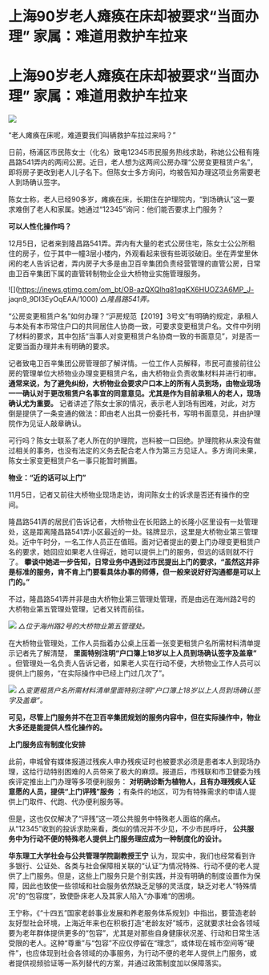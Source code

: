 # 上海90岁老人瘫痪在床却被要求“当面办理” 家属：难道用救护车拉来

# 上海90岁老人瘫痪在床却被要求“当面办理” 家属：难道用救护车拉来

![](https://inews.gtimg.com/om_bt/OJUoXKOQA778IC2wgceh7KCzQNQWrOhpwk58ZlvwRGPTQAA/1000)

“老人瘫痪在床呢，难道要我们叫辆救护车拉过来吗？”

日前，杨浦区市民陈女士（化名）致电12345市民服务热线求助，称她公公租有隆昌路541弄内的两间公房。近日，老人想为这两间公房办理“公房变更租赁户名”，即将房子更改到老人儿子名下。但陈女士多方询问，均被告知办理这项业务需要老人到场确认签字。

陈女士称，老人已经90多岁，瘫痪在床，长期住在护理院内，“到场确认”这一要求难倒了老人和家属。她通过“12345”询问：他们能否要求上门服务？

**可以人性化操作吗？**

12月5日，记者来到隆昌路541弄。弄内有大量的老式公房住宅，陈女士公公所租住的房子，位于其中一幢3层小楼内，外观看起来很有些斑驳破旧。坐在弄堂里休闲的老人告诉记者，弄内房子大多是由卫百辛集团负责经营管理的直管公房，日常由卫百辛集团下属的直管转制物业企业大桥物业实施管理服务。

![](https://inews.gtimg.com/om_bt/OB-azQXQlhq81qqKX6HUOZ3A6MP_J-
jaqn9_9DI3EyOqEAA/1000) _△隆昌路541弄。_

“公房变更租赁户名”如何办理？“沪房规范【2019】3号文”有明确的规定，承租人与本处有本市常住户口的共同居住人协商一致，可要求变更租赁户名。文件中列明了材料的要求，其中包括“当事人对变更租赁户名协商一致的书面意见”，对是否一定要当面办理并未有明确的要求。

记者致电卫百辛集团公房管理部了解详情。一位工作人员解释，市民可直接前往公房的管理单位大桥物业办理变更租赁户名，由大桥物业负责收集材料并进行初审。
**通常来说，为了避免纠纷，大桥物业会要求户口本上的所有人员到场，由物业现场一一确认对于更改租赁户名事宜的同意意见。尤其是作为目前承租人的老人，现场确认尤为重要。**
记者讲述了陈女士家的情况，表示老人到场有困难，对此，对方倒是提供了一条变通的做法：即由老人出具一份委托书，写明书面意见，并由护理院作为见证人敲章确认。

可行吗？陈女士联系了老人所在的护理院，岂料被一口回绝。护理院称从来没有做过相关的事务，也没有法定的义务去配合老人作为第三方见证人。多方询问未果，陈女士家变更租赁户名一事只能暂时搁置。

**物业：“近的话可以上门”**

11月5日，记者又前往大桥物业现场走访，询问陈女士的诉求是否还有操作的空间。

隆昌路541弄的居民们告诉记者，大桥物业在长阳路上的长隆小区里设有一处管理处，这是距离隆昌路541弄小区最近的一处。铭牌显示，这里是大桥物业第三管理处。近中午时分，一名工作人员正在值班。面对记者提出的要上门办理变更租赁户名的要求，她回应如果老人住得近，她可以提供上门的服务，但远的话则就不行了。
**攀谈中她进一步告知，日常业务中遇到过市民提出上门的要求，“虽然这并非是标准的服务，肯不肯上门要看具体办事的师傅，但一般来说好好沟通都是可以上门的。”**

不过，隆昌路541弄并非是由大桥物业第三管理处管理，而是由远在海州路2号的大桥物业第五管理处管理，记者又转而前往。

![](https://inews.gtimg.com/om_bt/OQ2SRnPkndM2D3iTGTaci5wo_44QhnSF3KiNTkNoW75g8AA/1000)
_△位于海州路2号的大桥物业第五管理处。_

在大桥物业管理处，工作人员指着办公桌上压着一张变更租赁户名所需材料清单提示记者先了解清楚， **里面特别注明“户口簿上18岁以上人员到场确认签字及盖章”**
。但管理处一名负责人告诉记者，如果老人实在行动不便，大桥物业工作人员可以提供上门服务，“在实际操作中已经上门过几次了”。

![](https://inews.gtimg.com/om_bt/OHvAo7Rut4DnhlDLeuo3lEpeSTKPa0l2bGSHULKL3JsToAA/1000)
_△变更租赁户名所需材料清单里面特别注明“户口簿上18岁以上人员到场确认签字及盖章”。_

**可见，尽管上门服务并不在卫百辛集团规划的服务内容中，但在实际操作中，物业大多还是能提供人性化操作的。**

**上门服务应有制度化安排**

此前，申城曾有媒体报道过残疾人申办残疾证时也被要求必须是患者本人到现场办理，这给行动特别困难的人员带来了极大的麻烦。报道后，市残联和市卫健委为残疾评定推出上门办理等多项便利服务：
**对明确诊断为植物人，且有办理残疾人证意愿的人员，提供“上门评残”服务** ；有条件的地区，可为有特殊需求的申请人提供上门取件、代跑、代办便利服务等。

但是，这也仅仅解决了“评残”这一项公共服务中特殊老人面临的痛点。从“12345”收到的投诉求助来看，类似的情况并不少见，不少市民呼吁，
**公共服务中为行动不便的特殊老人提供上门服务理应成为一种制度化的设计。**

**华东理工大学社会与公共管理学院副教授王宁**
认为，现实中，我们也经常看到许多银行、公证处、各类与社会保障相关联的“认证”为情况特殊、行动不便的老人提供了上门服务。但是，这些上门服务只是个别实践，并没有明确的制度设置作为保障，因此也致使一些领域和社会服务依然缺乏足够的灵活度，缺乏对老人“特殊情况”的“包容度”，致使卧床老人及其家人陷入“办事难“的困境。

王宁称，《“十四五”国家老龄事业发展和养老服务体系规划》中指出，要营造老龄友好型社会环境，上海近年来也在积极打造“老龄友好”城市，这就要求社会各领域要为老年群体提供更多的“包容”，尤其是对那些自身健康状况差、行动和日常生活受限的老人。这种“尊重”与“包容”不应仅停留在“理念”，或体现在城市空间等“硬件”，也应体现到社会各领域的办事服务，为行动不便的老年人提供上门服务，或者提供视频验证等一系列替代的方案，并通过政策制度加以保障落实。

